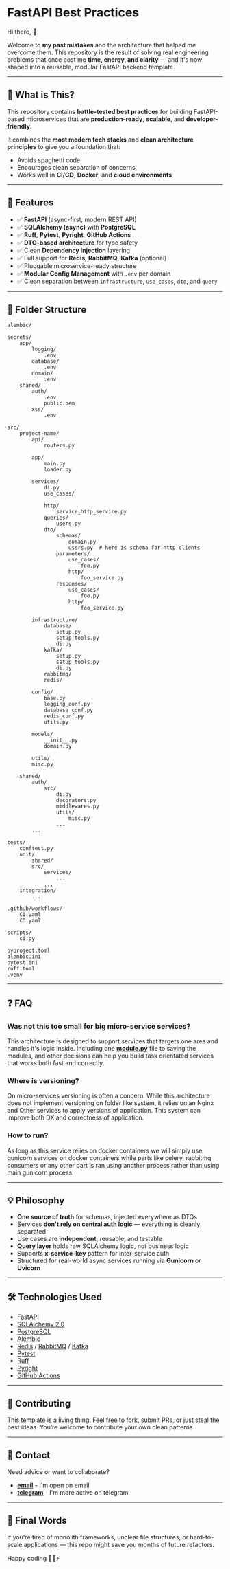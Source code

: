# FastAPI Best Practices

Hi there, 👋

Welcome to **my past mistakes** and the architecture that helped me overcome them. This repository is the result of solving real engineering problems that once cost me **time, energy, and clarity** — and it's now shaped into a reusable, modular FastAPI backend template.

---

## 🚀 What is This?

This repository contains **battle-tested best practices** for building FastAPI-based microservices that are **production-ready**, **scalable**, and **developer-friendly**.

It combines the **most modern tech stacks** and **clean architecture principles** to give you a foundation that:

* Avoids spaghetti code
* Encourages clean separation of concerns
* Works well in **CI/CD**, **Docker**, and **cloud environments**

---

## 🧱 Features

* ✅ **FastAPI** (async-first, modern REST API)
* ✅ **SQLAlchemy (async)** with **PostgreSQL**
* ✅ **Ruff**, **Pytest**, **Pyright**, **GitHub Actions**
* ✅ **DTO-based architecture** for type safety
* ✅ Clean **Dependency Injection** layering
* ✅ Full support for **Redis**, **RabbitMQ**, **Kafka** (optional)
* ✅ Pluggable microservice-ready structure
* ✅ **Modular Config Management** with `.env` per domain
* ✅ Clean separation between `infrastructure`, `use_cases`, `dto`, and `query`

---

## 📁 Folder Structure

```
alembic/

secrets/
    app/
        logging/
            .env
        database/
            .env
        domain/
            .env
    shared/
        auth/
            .env
            public.pem
        xss/
            .env

src/
    project-name/
        api/
            routers.py

        app/
            main.py
            loader.py

        services/
            di.py
            use_cases/
    
            http/
                service_http_service.py
            queries/
                users.py
            dto/
                schemas/
                    domain.py
                    users.py  # here is schema for http clients
                parameters/
                    use_cases/
                        foo.py
                    http/
                        foo_service.py
                responses/
                    use_cases/
                        foo.py
                    http/
                        foo_service.py

        infrastructure/
            database/
                setup.py
                setup_tools.py
                di.py
            kafka/
                setup.py
                setup_tools.py
                di.py
            rabbitmq/
            redis/

        config/
            base.py
            logging_conf.py
            database_conf.py
            redis_conf.py
            utils.py

        models/
            __init__.py
            domain.py

        utils/
        misc.py

    shared/
        auth/
            src/
                di.py
                decorators.py
                middlewares.py
                utils/
                    misc.py
                ...
        ...

tests/
    conftest.py
    unit/
        shared/
        src/
            services/
                ...
            ...
    integration/
        ...

.github/workflows/
    CI.yaml
    CD.yaml

scripts/
    ci.py

pyproject.toml
alembic.ini
pytest.ini
ruff.toml
.venv
```

---

## ❓ FAQ

### Was not this too small for big micro-service services?
This architecture is designed to support services that targets one area and handles
it's logic inside. Including one **[module.py](./)** file to saving the modules, and other decisions
can help you build task orientated services that works both fast and correctly.

### Where is versioning?
On micro-services versioning is often a concern. While this architecture does not implement
versioning on folder like system, it relies on an Nginx and Other services to apply versions
of application. This system can improve both DX and correctness of application.

### How to run?
As long as this service relies on docker containers we will simply use gunicorn services on docker containers
while parts like celery, rabbitmq consumers or any other part is ran using another process rather than
using main gunicorn process.

---

## 💡 Philosophy

* **One source of truth** for schemas, injected everywhere as DTOs
* Services **don't rely on central auth logic** — everything is cleanly separated
* Use cases are **independent**, reusable, and testable
* **Query layer** holds raw SQLAlchemy logic, not business logic
* Supports **x-service-key** pattern for inter-service auth
* Structured for real-world async services running via **Gunicorn** or **Uvicorn**

---

## 🛠 Technologies Used

* [FastAPI](https://fastapi.tiangolo.com/)
* [SQLAlchemy 2.0](https://docs.sqlalchemy.org/en/20/orm/extensions/asyncio.html)
* [PostgreSQL](https://www.postgresql.org/)
* [Alembic](https://alembic.sqlalchemy.org/)
* [Redis](https://redis.io/) / [RabbitMQ](https://www.rabbitmq.com/) / [Kafka](https://kafka.apache.org/)
* [Pytest](https://docs.pytest.org/)
* [Ruff](https://docs.astral.sh/ruff/)
* [Pyright](https://github.com/microsoft/pyright)
* [GitHub Actions](https://github.com/features/actions)

---

## 🤝 Contributing

This template is a living thing. Feel free to fork, submit PRs, or just steal the best ideas. You’re welcome to contribute your own clean patterns.

---

## 📧 Contact

Need advice or want to collaborate?
* **[email](mailto:fazliddin1801@gmail.com)** - I'm open on email
* **[telegram](https://t.me/abdurahimov_f18)** - I'm more active on telegram

---

## 🏁 Final Words

If you're tired of monolith frameworks, unclear file structures, or hard-to-scale applications — this repo might save you months of future refactors.

Happy coding 👨‍💻⚡
